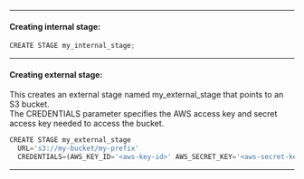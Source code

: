 -----------------------------------------------
#### Creating internal stage:
```python
CREATE STAGE my_internal_stage;
```
-----------------------------------------------
#### Creating external stage:</br>
This creates an external stage named my_external_stage that points to an S3 bucket.</br>
The CREDENTIALS parameter specifies the AWS access key and secret access key needed to access the bucket.
```python
CREATE STAGE my_external_stage
  URL='s3://my-bucket/my-prefix'
  CREDENTIALS=(AWS_KEY_ID='<aws-key-id>' AWS_SECRET_KEY='<aws-secret-key>');
```
-----------------------------------------------
